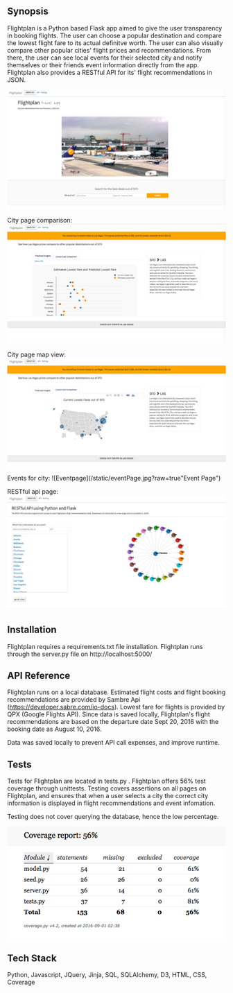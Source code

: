## Synopsis

Flightplan is a Python based Flask app aimed to give the user transparency in booking flights.  The user can choose a popular destination and compare the lowest flight fare to its actual definitve worth. The user can also visually compare other popular cities' flight prices and recommendations. From there, the user can see local events for their selected city and notify themselves or their friends event information directly from the app. Flightplan also provides a RESTful API for its' flight recommendations in JSON.  

![homepage](/static/homepage.jpg?raw=true "Homepage")

City page comparison:
![citypage](/static/cityPageComparision.jpg?raw=true "City Page for Selected City")

City page map view:
![citypage](/static/cityPageMapview.jpg?raw=true "City Page for Selected City")

Events for city: 
![Eventpage](/static/eventPage.jpg?raw=true"Event Page")


RESTful api page:
![Api](/static/api.jpg?raw=true "RESTful API")



## Installation
Flightplan requires a requirements.txt file installation. Flightplan runs through the server.py file on http://localhost:5000/


## API Reference

Flightplan runs on a local database. Estimated flight costs and flight booking recommendations are provided by Sambre Api (https://developer.sabre.com/io-docs). Lowest fare for flights is provided by QPX (Google Flights API). Since data is saved locally, Flightplan's flight recommendations are based on the departure date Sept 20, 2016 with the booking date as August 10, 2016. 

Data was saved locally to prevent API call expenses, and improve runtime. 

## Tests

Tests for Flightplan are located in tests.py . Flightplan offers 56% test coverage through unittests. Testing covers assertions on all pages on Flightplan, and ensures that when a user selects a city the correct city information is displayed in flight recommendations and event infomation. 

Testing does not cover querying the database, hence the low percentage.

![coverageHTML](/static/coverage.jpg?raw=true "Testing Coverage")

## Tech Stack
Python, Javascript, JQuery, Jinja, SQL, SQLAlchemy, D3, HTML, CSS, Coverage 


